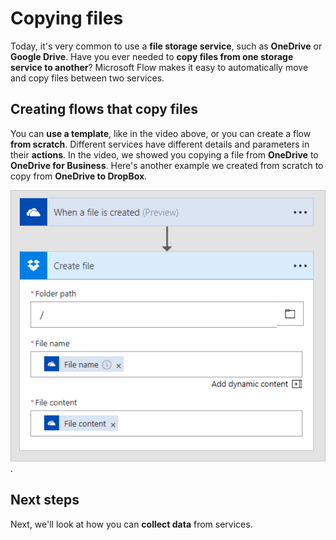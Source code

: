 <properties
   pageTitle="Copying Files with Microsoft Flow | Microsoft Flow"
   description="Learn how to use Microsoft Flow to copy files between services."
   services=""
   suite="flow"
   documentationCenter="na"
   authors="camsoper"
   manager="anneta"
   editor=""
   tags=""
   featuredVideoId="liL0IWNcRcc"
   courseDuration="4m"/>

<tags
   ms.service="flow"
   ms.devlang="na"
   ms.topic="get-started-article"
   ms.tgt_pltfrm="na"
   ms.workload="na"
   ms.date="11/22/2016"
   ms.author="casoper"/>

# Copying files

Today, it's very common to use a **file storage service**, such as **OneDrive** or **Google Drive**.  Have you ever needed to **copy files from one storage service to another**?  Microsoft Flow makes it easy to automatically move and copy files between two services.

## Creating flows that copy files

You can **use a template**, like in the video above, or you can create a flow **from scratch**.  Different services have different details and parameters in their **actions**.  In the video, we showed you copying a file from **OneDrive** to **OneDrive for Business**.  Here's another example we created from scratch to copy from **OneDrive to DropBox**.

![OneDrive to DropBox](./media/learning-copy-files/onedrive-to-dropbox.png).

## Next steps

Next, we'll look at how you can **collect data** from services.